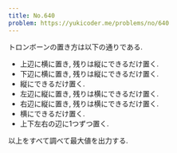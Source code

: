 ```yaml
---
title: No.640
problem: https://yukicoder.me/problems/no/640
---
```

トロンボーンの置き方は以下の通りである.

* 上辺に横に置き, 残りは縦にできるだけ置く.
* 下辺に横に置き, 残りは縦にできるだけ置く.
* 縦にできるだけ置く.
* 左辺に縦に置き, 残りは横にできるだけ置く.
* 右辺に縦に置き, 残りは横にできるだけ置く.
* 横にできるだけ置く.
* 上下左右の辺に1つずつ置く.

以上をすべて調べて最大値を出力する.
